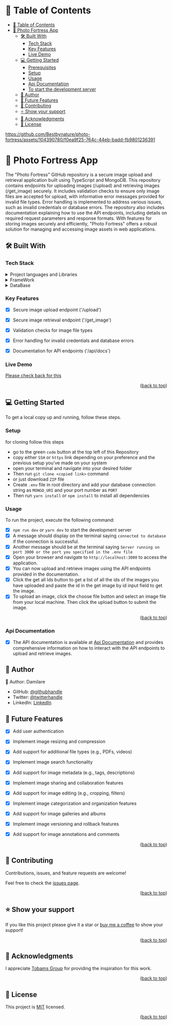 ﻿# 📗 Table of Contents
- [📗 Table of Contents](#-table-of-contents)
- [📖 Photo Fortress App](#-Photo-Fortress-App)
  - [🛠 Built With ](#-built-with-)
    - [Tech Stack ](#tech-stack-)
    - [Key Features ](#key-features-)
    - [Live Demo](#live-demo)
  - [💻 Getting Started ](#-getting-started-)
    - [Prerequisites](#prerequisites)
    - [Setup](#setup)
    - [Usage](#usage)
    - [Api Documentation](#api-documentation)
    - [To start the development server](#to-start-the-development-server)
  - [👥 Author ](#-author-)
  - [🔭 Future Features ](#-future-features-)
  - [🤝 Contributing ](#-contributing-)
  - [⭐️ Show your support ](#️-show-your-support-)
  - [🙏 Acknowledgments ](#-acknowledgments-)
  - [📝 License ](#-license-)


 

https://github.com/Bestbynature/photo-fortress/assets/104390780/f0ea9f25-764c-44eb-badd-fb9801236391




<!-- PROJECT DESCRIPTION -->

# 📖 Photo Fortress App<a name="Photo-Fortress-App"></a>

The "Photo Fortress" GitHub repository is a secure image upload and retrieval application built using TypeScript and MongoDB. This repository contains endpoints for uploading images (/upload) and retrieving images (/get_image) securely. It includes validation checks to ensure only image files are accepted for upload, with informative error messages provided for invalid file types. Error handling is implemented to address various issues, such as invalid credentials or database errors. The repository also includes documentation explaining how to use the API endpoints, including details on required request parameters and response formats. With features for storing images securely and efficiently, "Photo Fortress" offers a robust solution for managing and accessing image assets in web applications.


## 🛠 Built With <a name="built-with"></a>

### Tech Stack <a name="tech-stack"></a>

<details>
  <summary>Project languages and Libraries </summary>
  <ul>
    <li>TypeScript</li>
    <li>JavaScript</li>
  </ul>
</details>

<details>
  <summary>FrameWork</summary>
  <ul>
    <li>Node.js</li>
    <li>Express.js</li>
    <li>Dotenv</li>
    <li>multer</li>
  </ul>
</details>

<details>
  <summary>DataBase</summary>
  <ul>
    <li>MongoDB</li>
    <li>Mongoose</li>
  </ul>
</details>


### Key Features <a name="key-features"></a>

- [x] Secure image upload endpoint ('/upload')
- [x] Secure image retrieval endpoint ('/get_image')
- [x] Validation checks for image file types
- [x] Error handling for invalid credentials and database errors
- [x] Documentation for API endpoints ('/api/docs')


### Live Demo <a name="live-demo"></a>

[Please check back for this](#)

<p align="right">(<a href="#readme-top">back to top</a>)</p>

## 💻 Getting Started <a name="getting-started"></a>

To get a local copy up and running, follow these steps.

### Setup

for cloning follow this steps
- go to the green `code` button at the top left of this Repository
- copy either `SSH` or `https` link depending on your preference and the previous setup you've made on your system
- open your terminal and navigate into your desired folder
-  Then run `git clone <copied link>` command
- or just download `ZIP` file
- Create `.env` file in root directory and add your database connection string as `MONGO_URI` and your port number as `PORT`
- Then run `yarn install` or `npm install`  to install all dependencies

### Usage
To run the project, execute the following command:

- [x] `npm run dev` or `yarn dev` to start the development server
- [x] A message should display on the terminal saying `connected to database` if the connection is successful.
- [x] Another message should be at the terminal saying `Server running on port 3000 or the port you specified in the .env file`
- [x] Open your browser and navigate to `http://localhost:3000` to access the application.
- [x] You can now upload and retrieve images using the API endpoints provided in the documentation.
- [x] Click the get all Ids button to get a list of all the ids of the images you have uploaded and paste the id in the get image by id input field to get the image.
- [x] To upload an image, click the choose file button and select an image file from your local machine. Then click the upload button to submit the image.

<p align="right">(<a href="#readme-top">back to top</a>)</p>

### Api Documentation <a name="api-documentation"></a>

- [x] The API documentation is available at [Api Documentation](./documentation/api-documentation.md) and provides comprehensive information on how to interact with the API endpoints to upload and retrieve images.

<!-- AUTHORS -->

## 👥 Author <a name="authors"></a>

👤 Author: Damilare

- GitHub: [@githubhandle](https://github.com/Bestbynature)
- Twitter: [@twitterhandle](https://twitter.com/Dammybest)
- LinkedIn: [LinkedIn](https://www.linkedin.com/in/damilareismailabestbynature/)



## 🔭 Future Features <a name="future-features"></a>

- [x] Add user authentication
- [x] Implement image resizing and compression
- [x] Add support for additional file types (e.g., PDFs, videos)
- [x] Implement image search functionality
- [x] Add support for image metadata (e.g., tags, descriptions)
- [x] Implement image sharing and collaboration features
- [x] Add support for image editing (e.g., cropping, filters)
- [x] Implement image categorization and organization features
- [x] Add support for image galleries and albums
- [x] Implement image versioning and rollback features
- [x] Add support for image annotations and comments


<p align="right">(<a href="#readme-top">back to top</a>)</p>

<!-- CONTRIBUTING -->

## 🤝 Contributing <a name="contributing"></a>

Contributions, issues, and feature requests are welcome!

Feel free to check the [issues page](../../issues/).

<p align="right">(<a href="#readme-top">back to top</a>)</p>

<!-- SUPPORT -->

## ⭐️ Show your support <a name="support"></a>

If you like this project please give it a star or [buy me a coffee](https://www.buymeacoffee.com/dammylare) to show your support!

<p align="right">(<a href="#readme-top">back to top</a>)</p>

<!-- ACKNOWLEDGEMENTS -->

## 🙏 Acknowledgments <a name="acknowledgements"></a>


I appreciate [Tobams Group](https://tobamsgroup.com) for providing the inspiration for this work.

<p align="right">(<a href="#readme-top">back to top</a>)</p>


<!-- LICENSE -->

## 📝 License <a name="license"></a>

This project is [MIT](./LICENSE) licensed.


<p align="right">(<a href="#readme-top">back to top</a>)</p>
